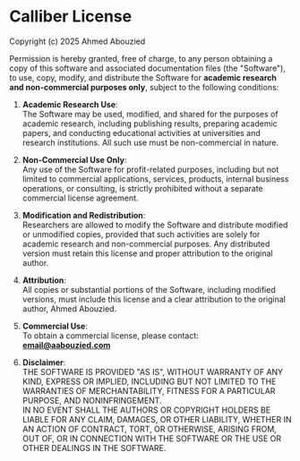 # Calliber License

Copyright (c) 2025 Ahmed Abouzied

Permission is hereby granted, free of charge, to any person obtaining a copy of this software and associated documentation files (the "Software"), to use, copy, modify, and distribute the Software for **academic research and non-commercial purposes only**, subject to the following conditions:

1. **Academic Research Use**:  
   The Software may be used, modified, and shared for the purposes of academic research, including publishing results, preparing academic papers, and conducting educational activities at universities and research institutions. All such use must be non-commercial in nature.

2. **Non-Commercial Use Only**:  
   Any use of the Software for profit-related purposes, including but not limited to commercial applications, services, products, internal business operations, or consulting, is strictly prohibited without a separate commercial license agreement.

3. **Modification and Redistribution**:  
   Researchers are allowed to modify the Software and distribute modified or unmodified copies, provided that such activities are solely for academic research and non-commercial purposes. Any distributed version must retain this license and proper attribution to the original author.

4. **Attribution**:  
   All copies or substantial portions of the Software, including modified versions, must include this license and a clear attribution to the original author, Ahmed Abouzied.

5. **Commercial Use**:  
   To obtain a commercial license, please contact:  
   **email@aabouzied.com**

6. **Disclaimer**:  
   THE SOFTWARE IS PROVIDED "AS IS", WITHOUT WARRANTY OF ANY KIND, EXPRESS OR IMPLIED, INCLUDING BUT NOT LIMITED TO THE WARRANTIES OF MERCHANTABILITY, FITNESS FOR A PARTICULAR PURPOSE, AND NONINFRINGEMENT.  
   IN NO EVENT SHALL THE AUTHORS OR COPYRIGHT HOLDERS BE LIABLE FOR ANY CLAIM, DAMAGES, OR OTHER LIABILITY, WHETHER IN AN ACTION OF CONTRACT, TORT, OR OTHERWISE, ARISING FROM, OUT OF, OR IN CONNECTION WITH THE SOFTWARE OR THE USE OR OTHER DEALINGS IN THE SOFTWARE.